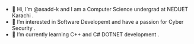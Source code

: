 - 👋 Hi, I’m @asadd-k and I am a Computer Science undergrad at NEDUET Karachi .
- 👀 I’m interested in Software Developemt and have a passion for Cyber Security . 
- 🌱 I’m currently learning C++ and C# DOTNET development . 
<!---
asadd-k/asadd-k is a ✨ special ✨ repository because its `README.md` (this file) appears on your GitHub profile.
You can click the Preview link to take a look at your changes.
--->
